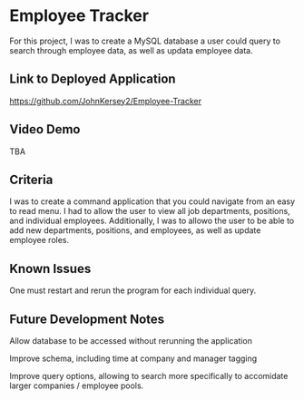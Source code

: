 # Employee Tracker 

For this project, I was to create a MySQL database a user could query to search through employee data, as well as updata employee data. 

## Link to Deployed Application

<https://github.com/JohnKersey2/Employee-Tracker>

## Video Demo

TBA

## Criteria 

I was to create a command application that you could navigate from an easy to read menu. I had to allow the user to view all job departments, positions, and individual employees. Additionally, I was to allowo the user to be able to add new departments, positions, and employees, as well as update employee roles. 

## Known Issues

One must restart and rerun the program for each individual query. 

## Future Development Notes

Allow database to be accessed without rerunning the application

Improve schema, including time at company and manager tagging 

Improve query options, allowing to search more specifically to accomidate larger companies / employee pools. 